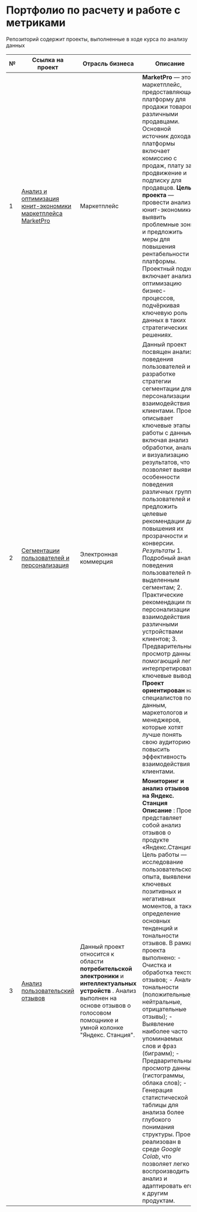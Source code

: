# Портфолио по расчету и работе с метриками 
Репозиторий содержит проекты, выполненные в ходе курса по анализу данных

№ | Ссылка на проект | Отрасль бизнеса | Описание | Используемые библиотеки | Презентация проекта
---|---|---|---|---|---
1 | [Анализ и оптимизация юнит-экономики маркетплейса MarketPro](https://github.com/Elena-Kos/Portfolio_metrics/tree/59f4aa27f209b6bdf96cf79aac7591a2128064a8/%D0%AE%D0%BD%D0%B8%D1%82%D0%AD%D0%BA%D0%BE%D0%BD%D0%BE%D0%BC%D0%B8%D0%BA%D0%B0)| Маркетплейс | **MarketPro** — это маркетплейс, предоставляющий платформу для продажи товаров различными продавцами. Основной источник дохода платформы включает комиссию с продаж, плату за продвижение и подписку для продавцов. **Цель проекта** — провести анализ юнит-экономики, выявить проблемные зоны и предложить меры для повышения рентабельности платформы. Проектный подход включает анализ и оптимизацию бизнес-процессов, подчёркивая ключевую роль данных в таких стратегических решениях.| *Python (Pandas, Matplotlib, Seaborn), Google Коллаб, Управляемый данными подход к анализу метрик и построению стратегий.* | [Юнит-экономика маркетплейса](https://drive.google.com/file/d/1d2NjokbSVpROI3qqenwRVCto4FG8qnLC/view?usp=sharing)
2 | [Сегментации пользователей и персонализация](https://github.com/Elena-Kos/Portfolio_metrics/tree/77f26a0c4d7f48464122cb403d1b28440851609b/%D0%9C%D0%B5%D1%82%D0%BE%D0%B4%D1%8B%20%D1%81%D0%B5%D0%B3%D0%BC%D0%B5%D0%BD%D1%82%D0%B0%D1%86%D0%B8%D0%B8%20%D0%B8%20%D0%BF%D0%B5%D1%80%D1%81%D0%BE%D0%BD%D0%B0%D0%BB%D0%B8%D0%B7%D0%B0%D1%86%D0%B8%D0%B8)| Электронная коммерция | Данный проект посвящен анализу поведения пользователей и разработке стратегии сегментации для персонализации взаимодействия с клиентами. Проект описывает ключевые этапы работы с данными, включая анализ обработки, анализ и визуализацию результатов, что позволяет выявить особенности поведения различных групп пользователей и предложить целевые рекомендации для повышения их прозрачности и конверсии. *Результаты* 1. Подробный анализ поведения пользователей по выделенным  сегментам; 2.  Практические рекомендации по персонализации взаимодействия с различными устройствами клиентов; 3.  Предварительный просмотр данных, помогающий легко интерпретировать ключевые выводы. **Проект ориентирован** на специалистов по данным, маркетологов и менеджеров, которые хотят лучше понять свою аудиторию и повысить эффективность взаимодействия с клиентами.| Обработка и анализ данных в **Google Colab** с использованием Python-библиотек для работы с данными (pandas, matplotlib, seaborn).| [Методы сегментации пользователей и персонализация](https://drive.google.com/file/d/1qhQaEk3VGOcx8bAaWywBZHSFlscKYtl8/view?usp=sharing)
3 | [Анализ пользовательский отзывов](https://github.com/Elena-Kos/Portfolio_metrics/tree/64bdf1b95f4fc539639306f0c784c9b50f5de7d9/%D0%90%D0%BD%D0%B0%D0%BB%D0%B8%D0%B7%20%D0%BF%D0%BE%D0%BB%D1%8C%D0%B7_%D0%B8%D1%85%20%D0%BE%D1%82%D0%B7%D1%8B%D0%B2%D0%BE%D0%B2)| Данный проект относится к области **потребительской электроники** и **интеллектуальных устройств** . Анализ выполнен на основе отзывов о голосовом помощнике и умной колонке "Яндекс. Станция". | **Мониторинг и анализ отзывов на Яндекс. Станция** **Описание** :  Проект представляет собой анализ отзывов о продукте «Яндекс.Станция». Цель работы — исследование пользовательского опыта, выявление ключевых позитивных и негативных моментов, а также определение основных тенденций и тональности отзывов.  В рамках проекта выполнено: -   Очистка и обработка текстов отзывов; -   Анализ тональности (положительные, нейтральные, отрицательные отзывы); -   Выявление наиболее часто упоминаемых слов и фраз (биграмм); -   Предварительный просмотр данных (гистограммы, облака слов); -   Генерация статистической таблицы для анализа более глубокого понимания структуры.  Проект реализован в среде *Google Colab*, что позволяет легко воспроизводить анализ и адаптировать его к другим продуктам.| Использованы следующие библиотеки Python: -   **pandas** : для работы с данными (таблицы, фильтрация, анализ). -   **matplotlib** : для визуализации данных (гистограммы, графики). -   **spacy** : для лемматизации текста и работы с языковой моделью. -   **re** : для очистки текста с использованием регулярных выражений. -   **коллекции (Счетчик)** : для подсчета частоты слов. -   **wordcloud** : для генерации облаков слов. -   **textblob** : для анализа тональности текста.  -   **IPython.display** : для улучшения отображения данных в Colab. | [Юнит-экономика маркетплейса](https://drive.google.com/file/d/1eZw7H4gxp8xdvfz7xmijpHjJo5jiOWCA/view?usp=sharing)
